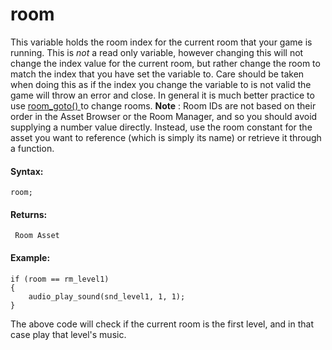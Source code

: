 # room

This variable holds the room index for the current room that your game
is running. This is *not* a read only variable, however changing this
will not change the index value for the current room, but rather change
the room to match the index that you have set the variable to. Care
should be taken when doing this as if the index you change the variable
to is not valid the game will throw an error and close. In general it is
much better practice to use [ room_goto() ](room_goto) to change
rooms. **Note** : Room IDs are not based on their order in the Asset
Browser or the Room Manager, and so you should avoid supplying a number
value directly. Instead, use the room constant for the asset you want to
reference (which is simply its name) or retrieve it through a function.

#### Syntax:

``` gml
room;
```

#### Returns:

``` gml
 Room Asset
```

#### Example:

``` gml
if (room == rm_level1)
{
    audio_play_sound(snd_level1, 1, 1);
}
```

The above code will check if the current room is the first level, and in
that case play that level's music.
